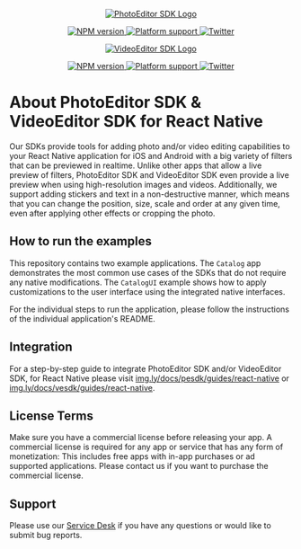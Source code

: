<p align="center">
	<a href="https://img.ly/photo-sdk?utm_campaign=Projects&utm_source=Github&utm_medium=Catalog&utm_content=React-Native">
		<img src="https://img.ly/static/logos/PE.SDK_Logo.svg" alt="PhotoEditor SDK Logo"/>
	</a>
</p>
<p align="center">
  <a href="https://npmjs.org/package/react-native-photoeditorsdk">
    <img src="https://img.shields.io/npm/v/react-native-photoeditorsdk.svg" alt="NPM version">
  </a>
  <a href="https://npmjs.org/package/react-native-photoeditorsdk">
    <img src="https://img.shields.io/badge/platforms-android%20|%20ios-lightgrey.svg" alt="Platform support">
  </a>
  <a href="http://twitter.com/PhotoEditorSDK">
    <img src="https://img.shields.io/badge/twitter-@PhotoEditorSDK-blue.svg?style=flat" alt="Twitter">
  </a>
</p>

<p align="center">
    <a href="https://img.ly/video-sdk?utm_campaign=Projects&utm_source=Github&utm_medium=Catalog&utm_content=React-Native">
		<img src="https://img.ly/static/logos/VE.SDK_Logo.svg" alt="VideoEditor SDK Logo"/>
	</a>
</p>
<p align="center">
  <a href="https://npmjs.org/package/react-native-videoeditorsdk">
    <img src="https://img.shields.io/npm/v/react-native-videoeditorsdk.svg" alt="NPM version">
  </a>
  <a href="https://npmjs.org/package/react-native-videoeditorsdk">
    <img src="https://img.shields.io/badge/platforms-android%20|%20ios-lightgrey.svg" alt="Platform support">
  </a>
  <a href="http://twitter.com/VideoEditorSDK">
    <img src="https://img.shields.io/badge/twitter-@VideoEditorSDK-blue.svg?style=flat" alt="Twitter">
  </a>
</p>

# About PhotoEditor SDK & VideoEditor SDK for React Native

Our SDKs provide tools for adding photo and/or video editing capabilities to your React Native application for iOS and Android with a big variety of filters that can be previewed in realtime. Unlike other apps that allow a live preview of filters, PhotoEditor SDK and VideoEditor SDK even provide a live preview when using high-resolution images and videos.
Additionally, we support adding stickers and text in a non-destructive manner, which means that you can change the position, size, scale and order at any given time, even after applying other effects or cropping the photo.

## How to run the examples

This repository contains two example applications. The `Catalog` app demonstrates the most common use cases of the SDKs that do not require any native modifications. The `CatalogUI` example shows how to apply customizations to the user interface using the integrated native interfaces.

For the individual steps to run the application, please follow the instructions of the individual application's README.

## Integration

For a step-by-step guide to integrate PhotoEditor SDK and/or VideoEditor SDK, for React Native please visit [img.ly/docs/pesdk/guides/react-native](https://img.ly/docs/pesdk/react-native?utm_campaign=Projects&utm_source=Github&utm_medium=Catalog&utm_content=react-native) or [img.ly/docs/vesdk/guides/react-native](https://img.ly/docs/vesdk/react-native?utm_campaign=Projects&utm_source=Github&utm_medium=Catalog&utm_content=react-native).

## License Terms

Make sure you have a commercial license before releasing your app.
A commercial license is required for any app or service that has any form of monetization: This includes free apps with in-app purchases or ad supported applications. Please contact us if you want to purchase the commercial license.

## Support

Please use our [Service Desk](https://support.img.ly) if you have any questions or would like to submit bug reports.

